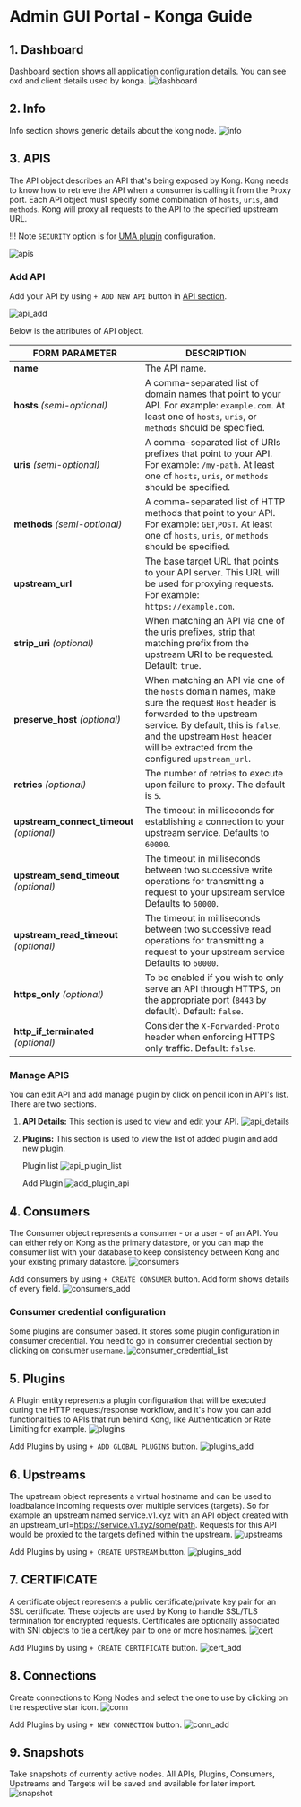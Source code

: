 # Admin GUI Portal - Konga Guide

## 1. Dashboard

Dashboard section shows all application configuration details. You can see oxd and client details used by konga.
![dashboard](img/1_dashboard.png)

## 2. Info

Info section shows generic details about the kong node.
![info](img/2_info.png)

## 3. APIS

The API object describes an API that's being exposed by Kong. Kong needs to know how to retrieve the API when a consumer is calling it from the Proxy port. Each API object must specify some combination of `hosts`, `uris`, and `methods`. Kong will proxy all requests to the API to the specified upstream URL. 

!!! Note
    `SECURITY` option is for [UMA plugin](./plugin/ui.md) configuration.
    
![apis](img/3_apis.png)

### Add API

Add your API by using `+ ADD NEW API` button in [API section](#3-apis).

![api_add](img/3_api_add.png)

Below is the attributes of API object.

| **FORM PARAMETER** | **DESCRIPTION** |
|-----------|-------------|
| **name** | The API name. |
| **hosts** *(semi-optional)* | A comma-separated list of domain names that point to your API. For example: `example.com`. At least one of `hosts`, `uris`, or `methods` should be specified. |
| **uris** *(semi-optional)* | A comma-separated list of URIs prefixes that point to your API. For example: `/my-path`. At least one of `hosts`, `uris`, or `methods` should be specified. |
| **methods** *(semi-optional)* | A comma-separated list of HTTP methods that point to your API. For example: `GET`,`POST`. At least one of `hosts`, `uris`, or `methods` should be specified. |
| **upstream_url** | The base target URL that points to your API server. This URL will be used for proxying requests. For example: `https://example.com`. |
| **strip_uri** *(optional)* | When matching an API via one of the uris prefixes, strip that matching prefix from the upstream URI to be requested. Default: `true`. |
| **preserve_host** *(optional)* | When matching an API via one of the `hosts` domain names, make sure the request `Host` header is forwarded to the upstream service. By default, this is `false`, and the upstream `Host` header will be extracted from the configured `upstream_url`. |
| **retries** *(optional)* | The number of retries to execute upon failure to proxy. The default is `5`. |
| **upstream_connect_timeout** *(optional)* | The timeout in milliseconds for establishing a connection to your upstream service. Defaults to `60000`. |
| **upstream_send_timeout** *(optional)* | The timeout in milliseconds between two successive write operations for transmitting a request to your upstream service Defaults to `60000`. |
| **upstream_read_timeout** *(optional)* | The timeout in milliseconds between two successive read operations for transmitting a request to your upstream service Defaults to `60000`. |
| **https_only** *(optional)* | To be enabled if you wish to only serve an API through HTTPS, on the appropriate port (`8443` by default). Default: `false`. |
| **http_if_terminated** *(optional)* | Consider the `X-Forwarded-Proto` header when enforcing HTTPS only traffic. Default: `false`. |

### Manage APIS

You can edit API and add manage plugin by click on pencil icon in API's list. There are two sections.

1. **API Details:** This section is used to view and edit your API.
![api_details](img/3_3_api_details.png)

2. **Plugins:** This section is used to view the list of added plugin and add new plugin.

    Plugin list
    ![api_plugin_list](img/3_2_api_plugin_list.png)

    Add Plugin
    ![add_plugin_api](img/3_1_add_plugin_api.png)

## 4. Consumers

The Consumer object represents a consumer - or a user - of an API. You can either rely on Kong as the primary datastore, or you can map the consumer list with your database to keep consistency between Kong and your existing primary datastore.
![consumers](img/4_consumers.png)

Add consumers by using `+ CREATE CONSUMER` button. Add form shows details of every field.
![consumers_add](img/4_customer_add.png)

### Consumer credential configuration

Some plugins are consumer based. It stores some plugin configuration in consumer credential. You need to go in consumer credential section by clicking on consumer `username`.
![consumer_credential_list](img/4_1_consumer_credential_list.png)

## 5. Plugins

A Plugin entity represents a plugin configuration that will be executed during the HTTP request/response workflow, and it's how you can add functionalities to APIs that run behind Kong, like Authentication or Rate Limiting for example.
![plugins](img/5_plugins.png)

Add Plugins by using `+ ADD GLOBAL PLUGINS` button.
![plugins_add](img/5_plugins_add.png)

## 6. Upstreams

The upstream object represents a virtual hostname and can be used to loadbalance incoming requests over multiple services (targets). So for example an upstream named service.v1.xyz with an API object created with an upstream_url=https://service.v1.xyz/some/path. Requests for this API would be proxied to the targets defined within the upstream.
![upstreams](img/6_upstream.png)

Add Plugins by using `+ CREATE UPSTREAM` button.
![plugins_add](img/6_upstream_add.png)

## 7. CERTIFICATE

A certificate object represents a public certificate/private key pair for an SSL certificate. These objects are used by Kong to handle SSL/TLS termination for encrypted requests. Certificates are optionally associated with SNI objects to tie a cert/key pair to one or more hostnames.
![cert](img/7_cert.png)

Add Plugins by using `+ CREATE CERTIFICATE` button.
![cert_add](img/7_cert_add.png)

## 8. Connections

Create connections to Kong Nodes and select the one to use by clicking on the respective star icon.
![conn](img/8_conn.png)

Add Plugins by using `+ NEW CONNECTION` button.
![conn_add](img/8_conn_add.png)

## 9. Snapshots

Take snapshots of currently active nodes.
All APIs, Plugins, Consumers, Upstreams and Targets will be saved and available for later import.
![snapshot](img/9_snapshot.png)
